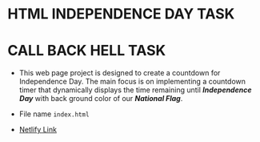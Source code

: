 # HTML INDEPENDENCE DAY TASK
# CALL BACK HELL TASK

+ This web page project is designed to create a countdown for Independence Day. The main focus is on implementing a countdown timer that dynamically displays the time remaining until ***Independence Day*** with back ground color of our ***National Flag***.

+ File name `index.html`
+ [Netlify Link](https://unique-cat-31efbe.netlify.app/)



